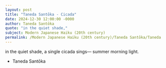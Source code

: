 ```yaml
---
layout: post
title: "Taneda Santōka - Cicada"
date: 2024-12-30 12:00:00 -0000
author: Taneda Santōka
quote: "in the quiet shade,"
subject: Modern Japanese Haiku (20th century)
permalink: /Modern Japanese Haiku (20th century)/Taneda Santōka/Taneda Santōka - Cicada
---
```


in the quiet shade,
a single cicada sings—
summer morning light.

- Taneda Santōka
